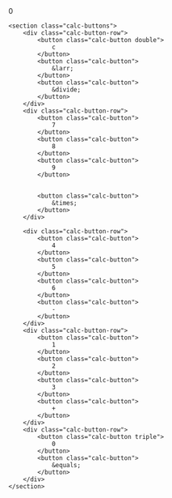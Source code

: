 <!DOCTYPE html>
<html lang="en">
<head>
    <meta charset="UTF-8">
    <meta http-equiv="X_UA-compatible" content="IE=edge">
    <meta name="viewport" content="width=device-width,initial-scale=1.0">
    <link rel="stylesheet" href="style.css">
    <title>calculator |  Asmrprog</title>
</head>
<body>
<div class="wrapper">
    <section class="screen">
        0
    </section>

    <section class="calc-buttons">
        <div class="calc-button-row">
            <button class="calc-button double">
                c
            </button>
            <button class="calc-button">
                &larr;
            </button>
            <button class="calc-button">
                &divide;
            </button>
        </div>
        <div class="calc-button-row">
            <button class="calc-button">
                7
            </button>
            <button class="calc-button">
                8
            </button>
            <button class="calc-button">
                9
            </button>


            <button class="calc-button">
                &times;
            </button>
        </div>

        <div class="calc-button-row">
            <button class="calc-button">
                4
            </button>
            <button class="calc-button">
                5
            </button>
            <button class="calc-button">
                6
            </button>
            <button class="calc-button">
                -
            </button>
        </div>
        <div class="calc-button-row">
            <button class="calc-button">
                1
            </button>
            <button class="calc-button">
                2
            </button>
            <button class="calc-button">
                3
            </button>
            <button class="calc-button">
                +
            </button>
        </div>
        <div class="calc-button-row">
            <button class="calc-button triple">
                0
            </button>
            <button class="calc-button">
                &equals;
            </button>
        </div>
    </section>
</div>
<script src="script.js"></script>
</body>
</html>

